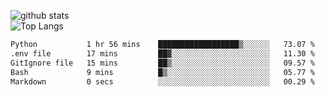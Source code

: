 ![github stats](https://github-readme-stats.vercel.app/api?username=AndreFerreira5&show_icons=true&theme=dark&count_private=true)
<br>
![Top Langs](https://github-readme-stats.vercel.app/api/top-langs/?username=AndreFerreira5&layout=compact&theme=dark)
<br>
<!--START_SECTION:waka-->

```txt
Python           1 hr 56 mins    ██████████████████▒░░░░░░   73.07 %
.env file        17 mins         ██▓░░░░░░░░░░░░░░░░░░░░░░   11.30 %
GitIgnore file   15 mins         ██▒░░░░░░░░░░░░░░░░░░░░░░   09.57 %
Bash             9 mins          █▒░░░░░░░░░░░░░░░░░░░░░░░   05.77 %
Markdown         0 secs          ░░░░░░░░░░░░░░░░░░░░░░░░░   00.29 %
```

<!--END_SECTION:waka-->
